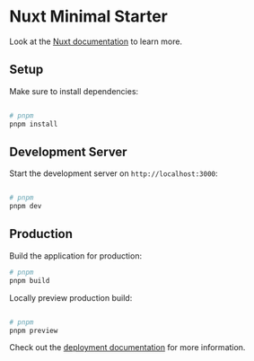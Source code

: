 # Nuxt Minimal Starter

Look at the [Nuxt documentation](https://nuxt.com/docs/getting-started/introduction) to learn more.

## Setup

Make sure to install dependencies:

```bash

# pnpm
pnpm install

```

## Development Server

Start the development server on `http://localhost:3000`:

```bash

# pnpm
pnpm dev

```

## Production

Build the application for production:

```bash
# pnpm
pnpm build


```

Locally preview production build:

```bash

# pnpm
pnpm preview

```

Check out the [deployment documentation](https://nuxt.com/docs/getting-started/deployment) for more information.
